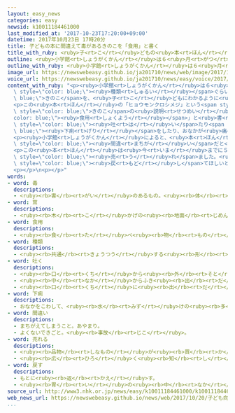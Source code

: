 ```yaml
---
layout: easy_news
categories: easy
newsid: k10011184461000
last_modified_at: '2017-10-23T17:20:00+09:00'
datetime: 2017年10月23日 17時20分
title: 子どもの本に間違えて毒があるきのこを「食用」と書く
title_with_ruby: <ruby>子<rt>こ</rt></ruby>どもの<ruby>本<rt>ほん</rt></ruby>に<ruby>間違<rt>まちが</rt></ruby>えて<ruby>毒<rt>どく</rt></ruby>があるきのこを「<ruby>食用<rt>しょくよう</rt></ruby>」と<ruby>書<rt>か</rt></ruby>く
outline: <ruby>小学館<rt>しょうがくかん</rt></ruby>は６<ruby>月<rt>がつ</rt></ruby>に『<ruby>小学館<rt>しょうがくかん</rt></ruby>の<ruby>図鑑<rt>ずかん</rt></ruby>ＮＥＯ　きのこ』という<ruby>子<rt>こ</rt></ruby>どものための<ruby>本<rt>ほん</rt></ruby>を<ruby>出<rt>だ</rt></ruby>しました。
outline_with_ruby: <ruby>小学館<rt>しょうがくかん</rt></ruby>は６<ruby>月<rt>がつ</rt></ruby>に『<ruby>小学館<rt>しょうがくかん</rt></ruby>の<ruby>図鑑<rt>ずかん</rt></ruby>ＮＥＯ　きのこ』という<ruby>子<rt>こ</rt></ruby>どものための<ruby>本<rt>ほん</rt></ruby>を<ruby>出<rt>だ</rt></ruby>しました。
image_url: https://newswebeasy.github.io/ja201710/news/web/image/2017/10/23/K10011184461_1710202046_1710202050_01_02.jpg
voice_url: https://newswebeasy.github.io/ja201710/news/easy/voice/2017/10/23/k10011184461000.mp3
content_with_ruby: "<p><ruby>小学館<rt>しょうがくかん</rt></ruby>は６<ruby>月<rt>がつ</rt></ruby>に『<ruby>小学館<rt>しょうがくかん</rt></ruby>の<ruby>図鑑<rt>ずかん</rt></ruby>ＮＥＯ　きのこ』という<ruby>子<rt>こ</rt></ruby>どものための<ruby>本<rt>ほん</rt></ruby>を<ruby>出<rt>だ</rt></ruby>しました。<ruby>日本<rt>にっぽん</rt></ruby>にある７００<span\
  \ style=\"color: blue;\"><ruby>種類<rt>しゅるい</rt></ruby></span>ぐらいの<span style=\"color:\
  \ blue;\">きのこ</span>を、<ruby>子<rt>こ</rt></ruby>どもにわかるように<ruby>絵<rt>え</rt></ruby>や<ruby>写真<rt>しゃしん</rt></ruby>を<ruby>使<rt>つか</rt></ruby>って<ruby>説明<rt>せつめい</rt></ruby>しています。</p>\n\
  <p>この<ruby>本<rt>ほん</rt></ruby>の「ヒョウモンクロシメジ」という<span style=\"color: blue;\"><ruby>毒<rt>どく</rt></ruby></span>がある<span\
  \ style=\"color: blue;\">きのこ</span>の<ruby>説明<rt>せつめい</rt></ruby>に「<span style=\"\
  color: blue;\"><ruby>食用<rt>しょくよう</rt></ruby></span>」と<ruby>書<rt>か</rt></ruby>いていたことがわかりました。ヒョウモンクロシメジは、<ruby>少<rt>すこ</rt></ruby>しでも<ruby>食<rt>た</rt></ruby>べると<span\
  \ style=\"color: blue;\"><ruby>吐<rt>は</rt></ruby>い</span>たり<span style=\"color:\
  \ blue;\"><ruby>下痢<rt>げり</rt></ruby></span>をしたり、おなかが<ruby>痛<rt>いた</rt></ruby>くなったりします。</p>\n\
  <p><ruby>小学館<rt>しょうがくかん</rt></ruby>によると、<ruby>本<rt>ほん</rt></ruby>を<ruby>作<rt>つく</rt></ruby>っているとき、チェックした<ruby>専門家<rt>せんもんか</rt></ruby>に<span\
  \ style=\"color: blue;\"><ruby>間違<rt>まちが</rt></ruby>い</span>だと<ruby>言<rt>い</rt></ruby>われたのに、<ruby>直<rt>なお</rt></ruby>さないで<ruby>出<rt>だ</rt></ruby>してしまいました。<ruby>今月<rt>こんげつ</rt></ruby><ruby>２０日<rt>はつか</rt></ruby>、<ruby>本<rt>ほん</rt></ruby>を<ruby>読<rt>よ</rt></ruby>んだ<ruby>人<rt>ひと</rt></ruby>に<ruby>言<rt>い</rt></ruby>われて、<ruby>間違<rt>まちが</rt></ruby>えたままだったことがわかりました。</p>\n\
  <p>この<ruby>本<rt>ほん</rt></ruby>は<ruby>今<rt>いま</rt></ruby>までに５<ruby>万<rt>まん</rt></ruby><ruby>冊<rt>さつ</rt></ruby>ぐらい<ruby>作<rt>つく</rt></ruby>って、１<ruby>万<rt>まん</rt></ruby>６０００<ruby>冊<rt>さつ</rt></ruby>ぐらい<span\
  \ style=\"color: blue;\"><ruby>売<rt>う</rt></ruby>れ</span>ました。<ruby>小学館<rt>しょうがくかん</rt></ruby>は<ruby>買<rt>か</rt></ruby>った<ruby>人<rt>ひと</rt></ruby>や<ruby>本屋<rt>ほんや</rt></ruby>などにこの<ruby>本<rt>ほん</rt></ruby>を<ruby>会社<rt>かいしゃ</rt></ruby>に<span\
  \ style=\"color: blue;\"><ruby>戻<rt>もど</rt></ruby>し</span>てほしいと<ruby>言<rt>い</rt></ruby>っています。</p>\n\
  <p></p>\n<p></p>"
words:
- word: 毒
  descriptions:
  - <ruby><rb>害</rb><rt>がい</rt></ruby>のあるもの。<ruby><rb>体</rb><rt>からだ</rt></ruby>や<ruby><rb>心</rb><rt>こころ</rt></ruby>を<ruby><rb>傷</rb><rt>きず</rt></ruby>つけるもの。
- word: 茸
  descriptions:
  - <ruby><rb>木</rb><rt>こ</rt></ruby>かげの<ruby><rb>地面</rb><rt>じめん</rt></ruby>やたおれた<ruby><rb>木</rb><rt>き</rt></ruby>などに<ruby><rb>生</rb><rt>は</rt></ruby>える<ruby><rb>植物</rb><rt>しょくぶつ</rt></ruby>。シイタケ・マツタケ・ナメコなど<ruby><rb>食用</rb><rt>しょくよう</rt></ruby>になるものと、<ruby><rb>毒</rb><rt>どく</rt></ruby>を<ruby><rb>持</rb><rt>も</rt></ruby>つものなど、<ruby><rb>種類</rb><rt>しゅるい</rt></ruby>が<ruby><rb>多</rb><rt>おお</rt></ruby>い。たいてい、かさのような<ruby><rb>形</rb><rt>かたち</rt></ruby>をしていて、<ruby><rb>胞子</rb><rt>ほうし</rt></ruby>で<ruby><rb>増</rb><rt>ふ</rt></ruby>える。
- word: 食用
  descriptions:
  - <ruby><rb>食</rb><rt>た</rt></ruby>べ<ruby><rb>物</rb><rt>もの</rt></ruby>になること。<ruby><rb>食</rb><rt>た</rt></ruby>べられること。
- word: 種類
  descriptions:
  - <ruby><rb>共通</rb><rt>きょうつう</rt></ruby>する<ruby><rb>形</rb><rt>かたち</rt></ruby>や<ruby><rb>性質</rb><rt>せいしつ</rt></ruby>によって<ruby><rb>分</rb><rt>わ</rt></ruby>けたもの。
- word: 吐く
  descriptions:
  - <ruby><rb>口</rb><rt>くち</rt></ruby>から<ruby><rb>外</rb><rt>そと</rt></ruby>へ<ruby><rb>出</rb><rt>だ</rt></ruby>す。
  - <ruby><rb>中</rb><rt>なか</rt></ruby>からふき<ruby><rb>出</rb><rt>だ</rt></ruby>す。
  - <ruby><rb>口</rb><rt>くち</rt></ruby>に<ruby><rb>出</rb><rt>だ</rt></ruby>して<ruby><rb>言</rb><rt>い</rt></ruby>う。
- word: 下痢
  descriptions:
  - おなかをこわして、<ruby><rb>水</rb><rt>みず</rt></ruby>けの<ruby><rb>多</rb><rt>おお</rt></ruby>い<ruby><rb>大便</rb><rt>だいべん</rt></ruby>が<ruby><rb>出</rb><rt>で</rt></ruby>ること。<ruby><rb>腹</rb><rt>はら</rt></ruby>くだし。
- word: 間違い
  descriptions:
  - まちがえてしまうこと。あやまり。
  - よくないできごと。<ruby><rb>事故</rb><rt>じこ</rt></ruby>。
- word: 売れる
  descriptions:
  - <ruby><rb>品物</rb><rt>しなもの</rt></ruby>が<ruby><rb>買</rb><rt>か</rt></ruby>われる。
  - <ruby><rb>広</rb><rt>ひろ</rt></ruby>く<ruby><rb>知</rb><rt>し</rt></ruby>られる。
- word: 戻す
  descriptions:
  - もとに<ruby><rb>返</rb><rt>かえ</rt></ruby>す。
  - <ruby><rb>胃</rb><rt>い</rt></ruby>の<ruby><rb>中</rb><rt>なか</rt></ruby>のものをはく。
source_url: http://www3.nhk.or.jp/news/easy/k10011184461000/k10011184461000.html
web_news_url: https://newswebeasy.github.io/news/web/2017/10/20/子ども向け図鑑に毒きのこを食用と誤記-小学館
...
```

